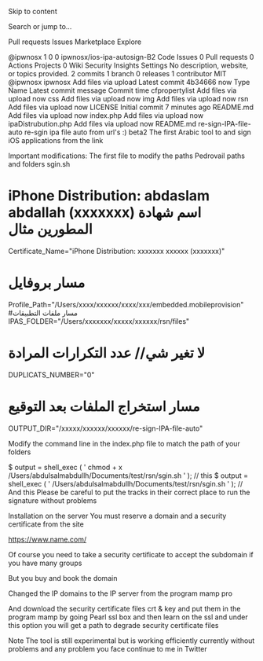 Skip to content
 
Search or jump to…

Pull requests
Issues
Marketplace
Explore
 
@ipwnosx 
1
0 0 ipwnosx/ios-ipa-autosign-B2
 Code  Issues 0  Pull requests 0  Actions  Projects 0  Wiki  Security  Insights  Settings
No description, website, or topics provided.
 2 commits
 1 branch
 0 releases
 1 contributor
 MIT
@ipwnosx
ipwnosx Add files via upload
Latest commit
4b34666
now
Type	Name	Latest commit message	Commit time
cfpropertylist	Add files via upload	now
css	Add files via upload	now
img	Add files via upload	now
rsn	Add files via upload	now
LICENSE	Initial commit	7 minutes ago
README.md	Add files via upload	now
index.php	Add files via upload	now
ipaDistrubution.php	Add files via upload	now
 README.md
re-sign-IPA-file-auto
re-sgin ipa file auto from url's :) beta2
The first Arabic tool to and sign iOS applications from the link

Important modifications: The first file to modify the paths Pedrovail paths and folders sgin.sh


#  iPhone Distribution: abdaslam abdallah (xxxxxxx) اسم شهادة المطورين مثال
Certificate_Name="iPhone Distribution: xxxxxxx xxxxxx (xxxxxxx)"

# مسار بروفايل
Profile_Path="/Users/xxxx/xxxxxx/xxxx/xxx/embedded.mobileprovision"
#مسار ملفات التطبيقات
IPAS_FOLDER="/Users/xxxxxxx/xxxxx/xxxxxx/rsn/files"

#   لا تغير شي// عدد التكرارات المرادة
DUPLICATS_NUMBER="0"

# مسار استخراج الملفات بعد التوقيع
OUTPUT_DIR="/xxxxx/xxxxxx/xxxxxx/re-sign-IPA-file-auto"

Modify the command line in the index.php file to match the path of your folders

$ output  =  shell_exec ( ' chmod + x /Users/abdulsalmabdullh/Documents/test/rsn/sgin.sh ' ); // this 
$ output  =  shell_exec ( ' /Users/abdulsalmabdullh/Documents/test/rsn/sgin.sh ' ); // And this
Please be careful to put the tracks in their correct place to run the signature without problems

Installation on the server
You must reserve a domain and a security certificate from the site

https://www.name.com/

Of course you need to take a security certificate to accept the subdomain if you have many groups

But you buy and book the domain

Changed the IP domains to the IP server from the program mamp pro

And download the security certificate files crt & key and put them in the program mamp by going Pearl ssl box and then learn on the ssl and under this option you will get a path to degrade security certificate files

Note
The tool is still experimental but is working efficiently currently without problems and any problem you face continue to me in Twitter
